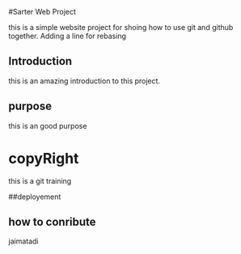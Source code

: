 #Sarter Web Project 

this is a simple website project for shoing  how to 
use git and github together. Adding a line for rebasing

## Introduction

this is an amazing introduction to this project.

## purpose

this is an good purpose 

 # copyRight
this is a git training 

##deployement

## how to conribute
jaimatadi
